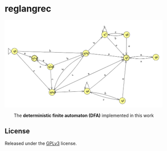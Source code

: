 # reglangrec

<div align="center">
  <img src="implemented_automaton.PNG">
  <p>The <b>deterministic finite automaton (DFA)</b> implemented in this work</p>
</div> 

## License
Released under the [GPLv3](LICENSE) license.
